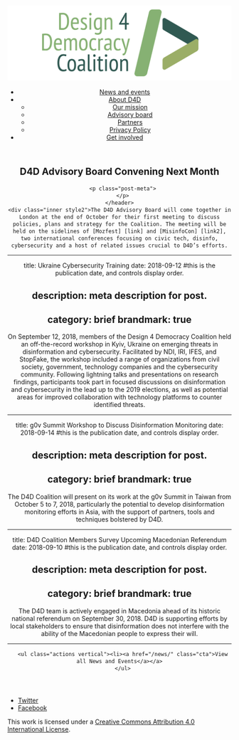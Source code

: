 <!DOCTYPE html>
<html lang="en_US"><head>
  <meta charset="utf-8">
  <meta http-equiv="X-UA-Compatible" content="IE=edge">
  <meta name="viewport" content="width=device-width, initial-scale=1">
  <link rel="apple-touch-icon" sizes="180x180" href="/assets/favicon/apple-touch-icon.png">
  <link rel="icon" type="image/png" sizes="32x32" href="/assets/favicon/favicon-32x32.png">
  <link rel="icon" type="image/png" sizes="16x16" href="/assets/favicon/favicon-16x16.png">
  <link rel="manifest" href="/site.webmanifest">
  <link rel="mask-icon" href="/assets/favicon/safari-pinned-tab.svg" color="#5bbad5">
  <meta name="msapplication-TileColor" content="#00aba9">
  <meta name="theme-color" content="#ffffff">

  
  <!-- Begin Jekyll SEO tag v2.4.0 -->
<title>D4D Advisory Board Convening Next Month | Design 4 Democracy</title>
<meta name="generator" content="Jekyll v3.7.3" />
<meta property="og:title" content="D4D Advisory Board Convening Next Month" />
<meta property="og:locale" content="en_US" />
<meta name="description" content="The D4D Advisory Board will come together in London at the end of October for their first meeting to discuss policies, plans and strategy for the Coalition. The meeting will be held on the sidelines of Mozfest and MisinfoCon, two international conferences focusing on civic tech, disinfo, cybersecurity and a host of related issues crucial to D4D’s efforts." />
<meta property="og:description" content="The D4D Advisory Board will come together in London at the end of October for their first meeting to discuss policies, plans and strategy for the Coalition. The meeting will be held on the sidelines of Mozfest and MisinfoCon, two international conferences focusing on civic tech, disinfo, cybersecurity and a host of related issues crucial to D4D’s efforts." />
<link rel="canonical" href="https://design4democracy.org/news/D4D-news-trial-run.html" />
<meta property="og:url" content="https://design4democracy.org/news/D4D-news-trial-run.html" />
<meta property="og:site_name" content="Design 4 Democracy" />
<meta property="og:type" content="article" />
<meta property="article:published_time" content="2018-09-14T00:00:00-04:00" />
<meta name="twitter:card" content="summary" />
<meta name="twitter:site" content="@design4dem" />
<meta name="google-site-verification" content="" />
<script type="application/ld+json">
{"description":"The D4D Advisory Board will come together in London at the end of October for their first meeting to discuss policies, plans and strategy for the Coalition. The meeting will be held on the sidelines of Mozfest and MisinfoCon, two international conferences focusing on civic tech, disinfo, cybersecurity and a host of related issues crucial to D4D’s efforts.","@type":"BlogPosting","url":"https://design4democracy.org/news/D4D-news-trial-run.html","publisher":{"@type":"Organization","logo":{"@type":"ImageObject","url":"https://design4democracy.org/assets/img/logos/d4d-logo.png"}},"headline":"D4D Advisory Board Convening Next Month","dateModified":"2018-09-14T00:00:00-04:00","datePublished":"2018-09-14T00:00:00-04:00","mainEntityOfPage":{"@type":"WebPage","@id":"https://design4democracy.org/news/D4D-news-trial-run.html"},"@context":"http://schema.org"}</script>
<!-- End Jekyll SEO tag -->

  <link rel="stylesheet" href="/tarteaucitron/css/tarteaucitron.css">
  <link rel="stylesheet" href="/assets/main.css">

  <link type="application/atom+xml" rel="alternate" href="https://design4democracy.org/feed.xml" title="Design 4 Democracy" />

</head>
<body>
  <!-- Wrapper -->
  <div id="wrapper"><header class="" role="banner" id="header">
    <!-- Logo -->
    <div class="logo">
      <a class="site-title" rel="author" href="/"><img src="/assets/img/d4d-logo.png" alt="Design 4 Democracy" /></a>
    </div><!-- to do: figure out how to manage dropdown -->
      <!-- Nav -->
      <nav id="nav"><ul><li class="current">
            <a class="page-link" href="/news/">
              News and events
            </a></li><li class="">
            <a class="page-link icon fa-angle-down" href="/areas-focus/">
              About D4D
            </a><ul><li>
                  <a href="/areas-focus/">
                    Our mission
                  </a>
              </li><li>
                  <a href="/advisory-board/">
                    Advisory board
                  </a>
              </li><li>
                  <a href="/tech-supporting-partners/">
                    Partners
                  </a>
              </li><li>
                  <a href="/privacy-policy.html">
                    Privacy Policy
                  </a>
              </li></ul></li><li class="">
            <a class="page-link" href="/join-us/">
              Get involved
            </a></li></ul></nav></header>
<section class="main alt event" aria-label="Content">
    <header>
      <h2 class="post-title">D4D Advisory Board Convening Next Month</h2>
      

      <p class="post-meta">
      </p>
    </header>
    <div class="inner style2">The D4D Advisory Board will come together in London at the end of October for their first meeting to discuss policies, plans and strategy for the Coalition. The meeting will be held on the sidelines of [Mozfest] [link] and [MisinfoCon] [link2], two international conferences focusing on civic tech, disinfo, cybersecurity and a host of related issues crucial to D4D’s efforts.


[link]: https://mozillafestival.org/

[link2]: https://misinfocon.com/join-us-for-misinfocon-london-oct-24th-a5c597303bab


---
title: Ukraine Cybersecurity Training 
date: 2018-09-12 #this is the publication date, and controls display order.

# description: meta description for post.

category: brief
brandmark: true
---

On September 12, 2018, members of the Design 4 Democracy Coalition held an off-the-record workshop in Kyiv, Ukraine on emerging threats in disinformation and cybersecurity. Facilitated by NDI, IRI, IFES, and StopFake, the workshop included a range of organizations from civil society, government, technology companies and the cybersecurity community. Following lightning talks and presentations on research findings, participants took part in focused discussions on disinformation and cybersecurity in the lead up to the 2019 elections, as well as potential areas for improved collaboration with technology platforms to counter identified threats.

---
title: g0v Summit Workshop to Discuss Disinformation Monitoring
date: 2018-09-14 #this is the publication date, and controls display order.

# description: meta description for post.

category: brief
brandmark: true
---

The D4D Coalition will present on its work at the g0v Summit in Taiwan from October 5 to 7, 2018,  particularly the potential to develop disinformation monitoring efforts in Asia, with the support of partners, tools and techniques bolstered by D4D.

---
title: D4D Coalition Members Survey Upcoming Macedonian Referendum
date: 2018-09-10 #this is the publication date, and controls display order.

# description: meta description for post.

category: brief
brandmark: true
---

The D4D team is actively engaged in Macedonia ahead of its historic national referendum on September 30, 2018. D4D is supporting efforts by local stakeholders to ensure that disinformation does not interfere with the ability of the Macedonian people to express their will.

---


      <ul class="actions vertical"><li><a href="/news/" class="cta">View all News and Events</a></a>
      </ul>
  </div>
</section>
<footer id="footer" class="accent3">
  <ul class="icons">
    <li><a href="https://twitter.com/design4dem" class="icon alt fa-twitter"><span class="label">Twitter</span></a></li>
    <li><a href="https://www.facebook.com/Design4Democracy" class="icon alt fa-facebook"><span class="label">Facebook</span></a></li>
    <!--li><a href="#" class="icon alt fa-instagram"><span class="label">Instagram</span></a></li>
    <li><a href="#" class="icon alt fa-github"><span class="label">GitHub</span></a></li>
    <li><a href="#" class="icon alt fa-phone"><span class="label">Phone</span></a></li>
    <li><a href="#" class="icon alt fa-envelope-o"><span class="label">Email</span></a></li-->
  </ul>
  <p class="copyright">This work is licensed under a <a rel="license" href="http://creativecommons.org/licenses/by/4.0/">Creative Commons Attribution 4.0 International License</a>.</p>
</footer>
</div><!-- /wrapper -->
  <!-- Scripts -->
    <script src="/assets/js/scripts.min.js"></script><script src="/tarteaucitron/tarteaucitron.js"></script>
    <script type="text/javascript">
    (function($) {
      $(document).ready(function(){
        tarteaucitron.init({
          "hashtag": "#tarteaucitron", /* Automatically open the panel with the hashtag */
          "highPrivacy": false, /* disabling the auto consent feature on navigation? */
          "orientation": "top", /* the big banner should be on 'top' or 'bottom'? */
          "adblocker": false, /* Display a message if an adblocker is detected */
          "showAlertSmall": true, /* show the small banner on bottom right? */
          "cookieslist": true, /* Display the list of cookies installed ? */
          "removeCredit": false, /* remove the credit link? */
          //"cookieDomain": ".example.com" /* Domain name on which the cookie for the subdomains will be placed */
        });
      });
    })(jQuery);
    </script><script type="text/javascript">
  tarteaucitron.user.analyticsUa = 'UA-120811815-1';
  tarteaucitron.user.analyticsMore = function () { /* add here your optionnal ga.push() */ };
  (tarteaucitron.job = tarteaucitron.job || []).push('analytics');
</script></body>

</html>
